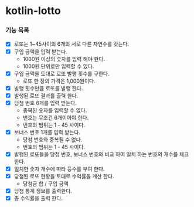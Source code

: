 # kotlin-lotto

### 기능 목록
- [x] 로또는 1~45사이의 6개의 서로 다른 자연수를 갖는다.
- [x] 구입 금액을 입력 받는다.
  - 1000원 이상의 숫자를 입력 해야 한다.
  - 1000원 단위로만 입력할 수 있다.
- [x] 구입 금액을 토대로 로또 발행 횟수를 구한다. 
  - 로또 한 장의 가격은 1,000원이다.
- [x] 발행 횟수만큼 로또를 발행 한다.
- [x] 발행된 로또 결과를 출력 한다.
- [x] 당첨 번호 6개를 입력 받는다.
  - 중복된 숫자를 입력할 수 없다.
  - 번호는 무조건 6개이어야 한다.
  - 번호의 범위는 1 - 45 사이다.
- [x] 보너스 번호 1개를 입력 받는다.
  - 당첨 번호와 중복될 수 없다.
  - 번호의 범위는 1 - 45 사이다.
- [x] 발행된 로또들을 당첨 번호, 보너스 번호와 비교 하여 일치 하는 번호의 개수를 체크 한다.
- [x] 일치한 숫자 개수에 따라 등수를 부여 한다.
- [x] 당첨된 로또 현황을 토대로 수익률을 계산 한다.
  - 당첨금 합 / 구입 금액
- [x] 당첨 통계 정보를 출력한다.
- [x] 총 수익률을 출력 한다.
